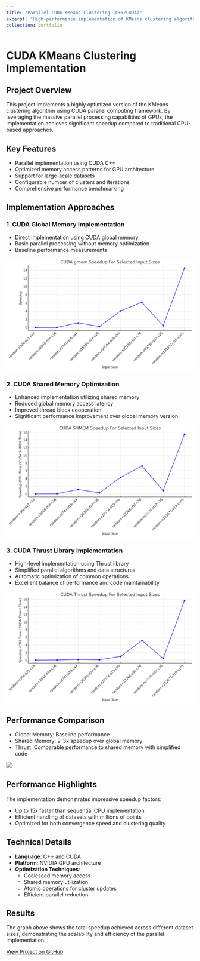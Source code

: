 ```yaml
---
title: "Parallel CUDA KMeans Clustering (C++/CUDA)"
excerpt: "High-performance implementation of KMeans clustering algorithm using CUDA parallel computing <br/><img src='/images/cuda.png'> <br/><img src='/images/totalSpeedUp.png'> "
collection: portfolio
---
```


# CUDA KMeans Clustering Implementation

## Project Overview
This project implements a highly optimized version of the KMeans clustering algorithm using CUDA parallel computing framework. By leveraging the massive parallel processing capabilities of GPUs, the implementation achieves significant speedup compared to traditional CPU-based approaches.

## Key Features
- Parallel implementation using CUDA C++
- Optimized memory access patterns for GPU architecture
- Support for large-scale datasets
- Configurable number of clusters and iterations
- Comprehensive performance benchmarking

## Implementation Approaches

### 1. CUDA Global Memory Implementation
- Direct implementation using CUDA global memory
- Basic parallel processing without memory optimization
- Baseline performance measurements
<img src='/images/cudaGmemSpeedup.png'>

### 2. CUDA Shared Memory Optimization
- Enhanced implementation utilizing shared memory
- Reduced global memory access latency
- Improved thread block cooperation
- Significant performance improvement over global memory version
<img src='/images/cudaShmemSpeedup.png'>

### 3. CUDA Thrust Library Implementation
- High-level implementation using Thrust library
- Simplified parallel algorithms and data structures
- Automatic optimization of common operations
- Excellent balance of performance and code maintainability
<img src='/images/cudaThrustSpeedup.png'>

## Performance Comparison
- Global Memory: Baseline performance
- Shared Memory: 2-3x speedup over global memory
- Thrust: Comparable performance to shared memory with simplified code
<img src='/images/cuda_comparison.png'>


## Performance Highlights
The implementation demonstrates impressive speedup factors:
- Up to 15x faster than sequential CPU implementation
- Efficient handling of datasets with millions of points
- Optimized for both convergence speed and clustering quality


## Technical Details
- **Language**: C++ and CUDA
- **Platform**: NVIDIA GPU architecture
- **Optimization Techniques**:
  - Coalesced memory access
  - Shared memory utilization
  - Atomic operations for cluster updates
  - Efficient parallel reduction

## Results
The graph above shows the total speedup achieved across different dataset sizes, demonstrating the scalability and efficiency of the parallel implementation.

[View Project on GitHub](https://github.com/qyingwu/parallel_systems/blob/master/lab2/Lab2Report/Lab2.pdf)